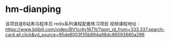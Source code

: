 # hm-dianping

该项目是B站黑马程序员 redis系列课程配套练习项目
视频课程地址：https://www.bilibili.com/video/BV1cr4y1671t/?spm_id_from=333.337.search-card.all.click&vd_source=95de8003f35b994a98dc86593660a296
